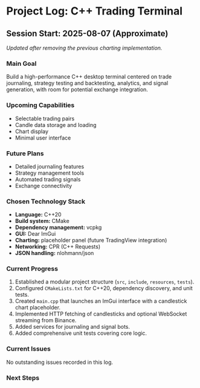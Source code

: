# Project Log: C++ Trading Terminal

## Session Start: 2025-08-07 (Approximate)
_Updated after removing the previous charting implementation._

### Main Goal
Build a high-performance C++ desktop terminal centered on trade journaling, strategy testing and backtesting, analytics, and signal generation, with room for potential exchange integration.

### Upcoming Capabilities
- Selectable trading pairs
- Candle data storage and loading
- Chart display
- Minimal user interface

### Future Plans
- Detailed journaling features
- Strategy management tools
- Automated trading signals
- Exchange connectivity

### Chosen Technology Stack
- **Language:** C++20
- **Build system:** CMake
- **Dependency management:** vcpkg
- **GUI:** Dear ImGui
- **Charting:** placeholder panel (future TradingView integration)
- **Networking:** CPR (C++ Requests)
- **JSON handling:** nlohmann/json

### Current Progress
1. Established a modular project structure (`src`, `include`, `resources`, `tests`).
2. Configured `CMakeLists.txt` for C++20, dependency discovery, and unit tests.
3. Created `main.cpp` that launches an ImGui interface with a candlestick chart placeholder.
4. Implemented HTTP fetching of candlesticks and optional WebSocket streaming from Binance.
5. Added services for journaling and signal bots.
6. Added comprehensive unit tests covering core logic.

### Current Issues
No outstanding issues recorded in this log.

### Next Steps

